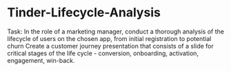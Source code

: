 # Tinder-Lifecycle-Analysis

Task: In the role of a marketing manager, conduct a thorough analysis of the lifecycle of users on the chosen app, from initial registration to potential churn
Create a customer journey presentation that consists of a slide for critical stages of the life cycle - conversion, onboarding, activation, engagement, win-back. 

